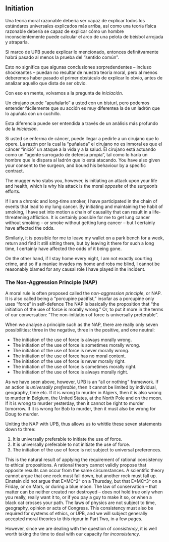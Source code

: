 ## Initiation

Una teoría moral razonable debería ser capaz de explicar todos los estándares universales explicados más arriba, así como una teoría física razonable debería se capaz de explicar cómo un hombre inconscientemente puede calcular el arco de una pelota de béisbol arrojada y atraparla.

Si marco de UPB puede explicar lo mencionado, entonces definitvamente habrá pasado al menos la prueba del “sentido común”.

Esto no significa que algunas conclusiones sorpredendentes – incluso shockeantes – puedan no resultar de nuestra teoría moral, pero al menos deberemos haber pasado el primer obstáculo de explicar lo obvio, antes de analizar aquello que dista de ser obvio.

Con eso en mente, volvamos a la pregunta de *iniciación*.

Un cirujano puede “apuñalarlo” a usted con un bisturí, pero podemos entender fácilemente que su acción es muy diferentea la de un ladrón que lo apuñala con un cuchillo.

Esta diferencia puede ser entendida a través de un análisis más profundo de la *iniciación*.

Si usted se enferma de cáncer, puede llegar a pedirle a un cirujano que lo opere. La razón por la cual la “puñalada” el cirujano no es inmoral es que el cáncer “inició” un ataque a la vida y a la salud. El cirujano está actuando como un “agente surrogado de defensa propia”, tal como lo haría un hombre que le dispara al ladrón que lo está atacando. You have also given your consent to the surgeon, and bound his behaviour by a specific contract.

The mugger who stabs you, however, is initiating an attack upon your life and health, which is why his attack is the moral *opposite* of the surgeon’s efforts.

If I am a chronic and long-time smoker, I have participated in the chain of events that lead to my lung cancer. By initiating and maintaining the habit of smoking, I have set into motion a chain of causality that can result in a life-threatening affliction. It is certainly possible for me to get lung cancer without smoking – or smoke without getting lung cancer – but I certainly have affected the odds.

Similarly, it is possible for me to leave my wallet on a park bench for a week, return and find it still sitting there, but by leaving it there for such a long time, I certainly have affected the odds of it being gone.

On the other hand, if I stay home every night, I am not exactly courting crime, and so if a maniac invades my home and robs me blind, I cannot be reasonably blamed for any causal role I have played in the incident.

### The Non-Aggression Principle (NAP)

A moral rule is often proposed called the *non-aggression principle*, or NAP. It is also called being a “porcupine pacifist,” insofar as a porcupine only uses “force” in self-defence The NAP is basically the proposition that “the initiation of the use of force is morally wrong.” Or, to put it more in the terms of our conversation: “The non-initiation of force is universally preferable”.

When we analyse a principle such as the NAP, there are really only seven possibilities: three in the negative, three in the positive, and one neutral:

- The initiation of the use of force is always morally wrong.
- The initiation of the use of force is sometimes morally wrong.
- The initiation of the use of force is never morally wrong.
- The initiation of the use of force has no moral content.
- The initiation of the use of force is never morally right.
- The initiation of the use of force is sometimes morally right.
- The initiation of the use of force is always morally right.

As we have seen above, however, UPB is an “all or nothing” framework. If an action is *universally preferable*, then it cannot be limited by individual, geography, time etc. If it is wrong to murder in Algiers, then it is also wrong to murder in Belgium, the United States, at the North Pole and on the moon. If it is wrong to murder yesterday, then it cannot be right to murder tomorrow. If it is wrong for Bob to murder, then it must also be wrong for Doug to murder.

Uniting the NAP with UPB, thus allows us to whittle these seven statements down to three:

1. It is universally preferable to initiate the use of force.
2. It is universally preferable to not initiate the use of force.
3. The initiation of the use of force is not subject to universal preferences.

This is the natural result of applying the requirement of rational consistency to ethical propositions. A rational theory cannot validly propose that opposite results can occur from the same circumstances. A scientific theory cannot argue that one rock must fall down, but another rock must fall up. Einstein did not argue that E=MC^2^ on a Thursday, but that E=MC^3^ on a Friday, or on Mars, or during a blue moon. The law of conservation – that matter can be neither created nor destroyed – does not hold true only when you really, really want it to, or if you pay a guy to make it so, or when a black cat crosses your path. The laws of physics are not subject to time, geography, opinion or acts of Congress. This consistency must also be required for systems of ethics, or UPB, and we will subject generally accepted moral theories to this rigour in Part Two, in a few pages.

However, since we are dealing with the question of *consistency*, it is well worth taking the time to deal with our capacity for *inconsistency*.